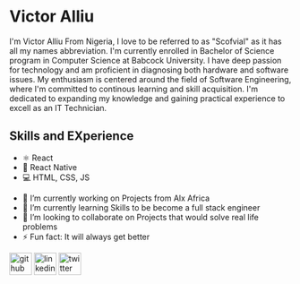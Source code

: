 # Victor Alliu
I'm Victor Alliu From Nigeria, I love to be referred to as "Scofvial" as it
has all my names abbreviation. I'm currently enrolled in Bachelor of Science
program in Computer Science at Babcock University. I have deep passion for 
technology and am proficient in diagnosing both hardware and software issues. 
My enthusiasm is centered around the field of Software Engineering, where I'm 
committed to continous learning and skill acquisition. I'm dedicated to 
expanding my knowledge and gaining practical experience to excell as an IT Technician.

## Skills and EXperience
* ⚛ React
* 📱 React Native
* 💻 HTML, CSS, JS

- 🔭 I’m currently working on Projects from Alx Africa 
- 🌱 I’m currently learning Skills to be become a full stack engineer 
- 👯 I’m looking to collaborate on Projects that would solve real life problems 
- ⚡ Fun fact: It will always get better 


[<img src='https://cdn.jsdelivr.net/npm/simple-icons@3.0.1/icons/github.svg' alt='github' height='40'>](https://github.com/https://github.com/SCOFVIAL)  [<img src='https://cdn.jsdelivr.net/npm/simple-icons@3.0.1/icons/linkedin.svg' alt='linkedin' height='40'>](https://www.linkedin.com/in/https://www.linkedin.com/in/victor-alliu-616819202//)  [<img src='https://cdn.jsdelivr.net/npm/simple-icons@3.0.1/icons/twitter.svg' alt='twitter' height='40'>](https://twitter.com/https://twitter.com/SCOFVIAL972)  

